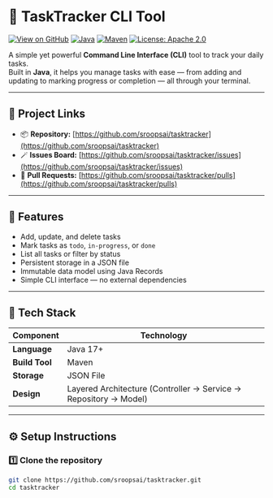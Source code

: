 # 🧩 TaskTracker CLI Tool

[![View on GitHub](https://img.shields.io/badge/View%20on-GitHub-black?logo=github)](https://github.com/sroopsai/tasktracker)
[![Java](https://img.shields.io/badge/Java-17-orange?logo=openjdk)](https://www.oracle.com/java/)
[![Maven](https://img.shields.io/badge/Build-Maven-blue?logo=apache-maven)](https://maven.apache.org/)
[![License: Apache 2.0](https://img.shields.io/badge/License-Apache%202.0-green.svg)](https://www.apache.org/licenses/LICENSE-2.0)

A simple yet powerful **Command Line Interface (CLI)** tool to track your daily tasks.  
Built in **Java**, it helps you manage tasks with ease — from adding and updating to marking progress or completion — all through your terminal.

---

## 🔗 Project Links
- 📦 **Repository:** [https://github.com/sroopsai/tasktracker](https://github.com/sroopsai/tasktracker)
- 🪄 **Issues Board:** [https://github.com/sroopsai/tasktracker/issues](https://github.com/sroopsai/tasktracker/issues)
- 🔧 **Pull Requests:** [https://github.com/sroopsai/tasktracker/pulls](https://github.com/sroopsai/tasktracker/pulls)

---

## 🚀 Features

- Add, update, and delete tasks
- Mark tasks as `todo`, `in-progress`, or `done`
- List all tasks or filter by status
- Persistent storage in a JSON file
- Immutable data model using Java Records
- Simple CLI interface — no external dependencies

---

## 🧱 Tech Stack

| Component | Technology |
|------------|-------------|
| **Language** | Java 17+ |
| **Build Tool** | Maven |
| **Storage** | JSON File |
| **Design** | Layered Architecture (Controller → Service → Repository → Model) |

---

## ⚙️ Setup Instructions

### 1️⃣ Clone the repository
```bash
git clone https://github.com/sroopsai/tasktracker.git
cd tasktracker